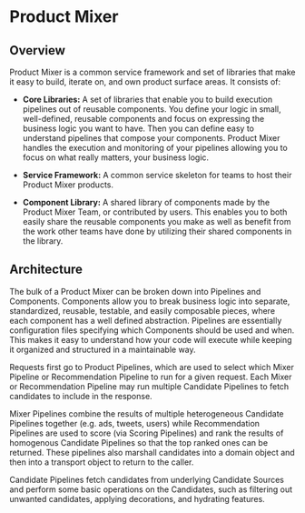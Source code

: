 # Product Mixer

## Overview

Product Mixer is a common service framework and set of libraries that make it easy to build,
iterate on, and own product surface areas. It consists of:

- **Core Libraries:** A set of libraries that enable you to build execution pipelines out of
  reusable components. You define your logic in small, well-defined, reusable components and focus
  on expressing the business logic you want to have. Then you can define easy to understand pipelines
  that compose your components. Product Mixer handles the execution and monitoring of your pipelines
  allowing you to focus on what really matters, your business logic.

- **Service Framework:** A common service skeleton for teams to host their Product Mixer products.

- **Component Library:** A shared library of components made by the Product Mixer Team, or
  contributed by users. This enables you to both easily share the reusable components you make as well
  as benefit from the work other teams have done by utilizing their shared components in the library.

## Architecture

The bulk of a Product Mixer can be broken down into Pipelines and Components. Components allow you
to break business logic into separate, standardized, reusable, testable, and easily composable
pieces, where each component has a well defined abstraction. Pipelines are essentially configuration
files specifying which Components should be used and when. This makes it easy to understand how your
code will execute while keeping it organized and structured in a maintainable way.

Requests first go to Product Pipelines, which are used to select which Mixer Pipeline or
Recommendation Pipeline to run for a given request. Each Mixer or Recommendation
Pipeline may run multiple Candidate Pipelines to fetch candidates to include in the response.

Mixer Pipelines combine the results of multiple heterogeneous Candidate Pipelines together
(e.g. ads, tweets, users) while Recommendation Pipelines are used to score (via Scoring Pipelines)
and rank the results of homogenous Candidate Pipelines so that the top ranked ones can be returned.
These pipelines also marshall candidates into a domain object and then into a transport object
to return to the caller.

Candidate Pipelines fetch candidates from underlying Candidate Sources and perform some basic
operations on the Candidates, such as filtering out unwanted candidates, applying decorations,
and hydrating features.
